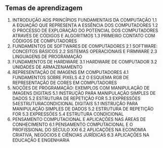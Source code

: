 ## Temas de aprendizagem
1.   INTRODUÇÃO AOS PRINCÍPIOS FUNDAMENTAIS DA COMPUTAÇÃO
1.1 A EQUAÇÃO QUE REPRESENTA A ESSÊNCIA DOS COMPUTADORES
1.2 O PROCESSO DE EXPLORAÇÃO DO POTENCIAL DOS COMPUTADORES ATRAVÉS DE
CÓDIGOS E ALGORITMOS
1.3 PRIMEIRO CONTATO COM CÓDIGOS DE COMPUTADORES
2.   FUNDAMENTOS DE SOFTWARES DE COMPUTADORES
2.1 SOFTWARE: CONCEITOS BÁSICOS
2.2 SISTEMAS OPERACIONAIS E FIRMWARE
2.3 LINGUAGENS DE PROGRAMAÇÃO
3.   FUNDAMENTOS DE HARDWARE
3.1 HARDWARE DE COMPUTADOR
3.2 UNIDADES DE ARMAZENAMENTO
4.   REPRESENTAÇÃO DE IMAGENS EM COMPUTADORES
4.1 FUNDAMENTOS SOBRE PIXELS
4.2 O ESQUEMA RGB DE REPRESENTAÇÃO DE CORES EM COMPUTADORES
5.   NOÇÕES DE PROGRAMAÇÃO: EXEMPLOS COM MANIPULAÇÃO DE IMAGENS
DIGITAIS
5.1 INSTRUÇÃO PARA MANIPULAÇÃO SIMPLES DE DADOS
5.2 ESTRUTURA DE REPETIÇÃO FOR
5.3 EXPRESSÕES
54ESTRUTURACONDICIONAL
DIGITAIS
5.1 INSTRUÇÃO PARA MANIPULAÇÃO SIMPLES DE DADOS
5.2 ESTRUTURA DE REPETIÇÃO FOR
5.3 EXPRESSÕES
5.4 ESTRUTURA CONDICIONAL
6.   PENSAMENTO COMPUTACIONAL E APLICAÇÕES NAS ÁREAS DE CONHECIMENTO
6.1 PENSAMENTO COMPUTACIONAL E O PROFISSIONAL DO SÉCULO XXI
6.2 APLICAÇÕES NA ECONOMIA CRIATIVA, NEGÓCIOS E CIÊNCIAS JURÍDICAS
6.3 APLICAÇÕES NA EDUCAÇÃO E ENGENHARIA